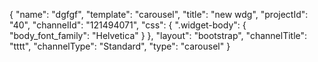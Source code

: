 {
    "name": "dgfgf",
    "template": "carousel",
    "title": "new wdg",
    "projectId": "40",
    "channelId": "121494071",
    "css": {
        ".widget-body": {
            "body_font_family": "Helvetica"
        }
    },
    "layout": "bootstrap",
    "channelTitle": "tttt",
    "channelType": "Standard",
    "type": "carousel"
}
